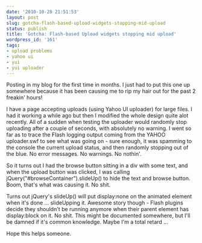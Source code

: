 ```yaml
---
date: '2010-10-28 21:51:53'
layout: post
slug: gotcha-flash-based-upload-widgets-stopping-mid-upload
status: publish
title: 'Gotcha: Flash-based Upload widgets stopping mid upload'
wordpress_id: '161'
tags:
- upload problems
- yahoo ui
- yui
- yui uploader
---
```


Posting in my blog for the first time in months. I just had to put this one up somewhere because it has been causing me to rip my hair out for the past 2 freakin' hours!

I have a page accepting uploads (using Yahoo UI uploader) for large files. I had it working a while ago but then I modified the whole design quite alot recently. All of a sudden when testing the uploader would randomly stop uploading after a couple of seconds, with absolutely no warning. I went so far as to trace the Flash logging output coming from the YAHOO uploader.swf to see what was going on - sure enough, it was spamming to the console the current upload status, and then randomly stopping out of the blue. No error messages. No warnings. No nothin'.

So it turns out I had the browse button sitting in a div with some text, and when the upload button was clicked, I was calling jQuery("#browseContainer").slideUp() to hide the text and browse button. Boom, that's what was causing it. No shit.

Turns out jQuery's slideUp() will put display:none on the animated element when it's done ... slideUpping it. Awesome story though - Flash plugins decide they shouldn't be running anymore when their parent element has display:block on it. No shit. This might be documented somewhere, but I'll be damned if it's common knowledge. Maybe I'm a total retard ...

Hope this helps someone.
